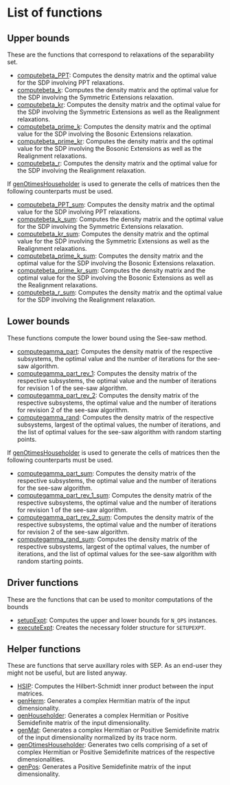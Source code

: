 # List of functions
## Upper bounds
These are the functions that correspond to relaxations of the separability set.
- [computebeta_PPT](/SDPs/UpperBounds/computebeta_PPT.md): Computes the density matrix and the optimal value for the SDP involving PPT relaxations.
- [computebeta_k](/SDPs/UpperBounds/computebeta_k.md): Computes the density matrix and the optimal value for the SDP involving the Symmetric Extensions relaxation.
- [computebeta_kr](/SDPs/UpperBounds/computebeta_kr.md): Computes the density matrix and the optimal value for the SDP involving the Symmetric Extensions as well as the Realignment relaxations.
- [computebeta_prime_k](/SDPs/UpperBounds/computebeta_prime_k.md): Computes the density matrix and the optimal value for the SDP involving the Bosonic Extensions relaxation.
- [computebeta_prime_kr](/SDPs/UpperBounds/computebeta_prime_kr.md): Computes the density matrix and the optimal value for the SDP involving the Bosonic Extensions as well as the Realignment relaxations.
- [computebeta_r](/SDPs/UpperBounds/computebeta_r.md): Computes the density matrix and the optimal value for the SDP involving the Realignment relaxation.

If [genOtimesHouseholder](/helpers/genOtimesHouseholder.md) is used to generate the cells of matrices then the following counterparts must be used.
- [computebeta_PPT_sum](/SDPs/UpperBounds/sum/computebeta_PPT_sum.md): Computes the density matrix and the optimal value for the SDP involving PPT relaxations.
- [computebeta_k_sum](/SDPs/UpperBounds/sum/computebeta_k_sum.md): Computes the density matrix and the optimal value for the SDP involving the Symmetric Extensions relaxation.
- [computebeta_kr_sum](/SDPs/UpperBounds/sum/computebeta_kr_sum.md): Computes the density matrix and the optimal value for the SDP involving the Symmetric Extensions as well as the Realignment relaxations.
- [computebeta_prime_k_sum](/SDPs/UpperBounds/sum/computebeta_prime_k_sum.md): Computes the density matrix and the optimal value for the SDP involving the Bosonic Extensions relaxation.
- [computebeta_prime_kr_sum](/SDPs/UpperBounds/sum/computebeta_prime_kr_sum.md): Computes the density matrix and the optimal value for the SDP involving the Bosonic Extensions as well as the Realignment relaxations.
- [computebeta_r_sum](/SDPs/UpperBounds/sum/computebeta_r_sum.md): Computes the density matrix and the optimal value for the SDP involving the Realignment relaxation.

## Lower bounds
These functions compute the lower bound using the See-saw method.
- [computegamma_part](/SDPs/LowerBounds/computegamma_part.md): Computes the density matrix of the respective subsystems, the optimal value and the number of iterations for the see-saw algorithm.
- [computegamma_part_rev_1](/SDPs/LowerBounds/computegamma_part_rev_1.md): Computes the density matrix of the respective subsystems, the optimal value and the number of iterations for revision 1 of the see-saw algorithm.
- [computegamma_part_rev_2](/SDPs/LowerBounds/computegamma_part_rev_2.md): Computes the density matrix of the respective subsystems, the optimal value and the number of iterations for revision 2 of the see-saw algorithm.
- [computegamma_rand](/SDPs/LowerBounds/computegamma_rand.md): Computes the density matrix of the respective subsystems, largest of the optimal values, the number of iterations, and the list of optimal values for the see-saw algorithm with random starting points.

If [genOtimesHouseholder](/helpers/genOtimesHouseholder.md) is used to generate the cells of matrices then the following counterparts must be used.
- [computegamma_part_sum](/SDPs/LowerBounds/sum/computegamma_part_sum.md): Computes the density matrix of the respective subsystems, the optimal value and the number of iterations for the see-saw algorithm.
- [computegamma_part_rev_1_sum](/SDPs/LowerBounds/sum/computegamma_part_rev_1_sum.md): Computes the density matrix of the respective subsystems, the optimal value and the number of iterations for revision 1 of the see-saw algorithm.
- [computegamma_part_rev_2_sum](/SDPs/LowerBounds/sum/computegamma_part_rev_2_sum.md): Computes the density matrix of the respective subsystems, the optimal value and the number of iterations for revision 2 of the see-saw algorithm.
- [computegamma_rand_sum](/SDPs/LowerBounds/sum/computegamma_rand_sum.md): Computes the density matrix of the respective subsystems, largest of the optimal values, the number of iterations, and the list of optimal values for the see-saw algorithm with random starting points.

## Driver functions
These are the functions that can be used to monitor computations of the bounds
- [setupExpt](/main/setupExpt.md): Computes the upper and lower bounds for ``N_OPS`` instances.
- [executeExpt](/main/executeExpt.md): Creates the necessary folder structure for ``SETUPEXPT``.

## Helper functions
These are functions that serve auxillary roles with SEP. As an end-user they might not be useful, but are listed anyway.
- [HSIP](/helpers/HSIP.md): Computes the Hilbert-Schmidt inner product between the input matrices.
- [genHerm](/helpers/genHerm.md): Generates a complex Hermitian matrix of the input dimensionality.
- [genHouseholder](/helpers/genHouseholder.md): Generates a complex Hermitian or Positive Semidefinite matrix of the input dimensionality.
- [genMat](/helpers/genMat.md): Generates a complex Hermitian or Positive Semidefinite matrix of the input dimensionality normalized by its trace norm.
- [genOtimesHouseholder](/helpers/genOtimesHouseholder.md): Generates two cells comprising of a set of complex Hermitian or Positive Semidefinite matrices of the respective dimensionalities.
- [genPos](/helpers/genPos.md): Generates a Positive Semidefinite matrix of the input dimensionality.